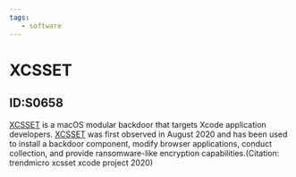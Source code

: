 ```yaml
---
tags:
   - software
---
```

# XCSSET
## ID:S0658
[XCSSET](software/S0658) is a macOS modular backdoor that targets Xcode application developers. [XCSSET](software/S0658) was first observed in August 2020 and has been used to install a backdoor component, modify browser applications, conduct collection, and provide ransomware-like encryption capabilities.(Citation: trendmicro xcsset xcode project 2020)
